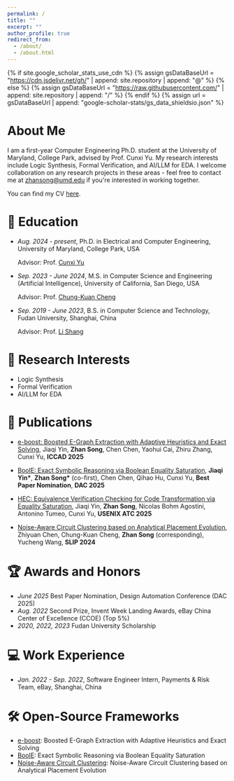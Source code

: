 ```yaml
---
permalink: /
title: ""
excerpt: ""
author_profile: true
redirect_from: 
  - /about/
  - /about.html
---
```


{% if site.google_scholar_stats_use_cdn %}
{% assign gsDataBaseUrl = "https://cdn.jsdelivr.net/gh/" | append: site.repository | append: "@" %}
{% else %}
{% assign gsDataBaseUrl = "https://raw.githubusercontent.com/" | append: site.repository | append: "/" %}
{% endif %}
{% assign url = gsDataBaseUrl | append: "google-scholar-stats/gs_data_shieldsio.json" %}

<span class='anchor' id='about-me'></span>

# About Me

I am a first-year Computer Engineering Ph.D. student at the University of Maryland, College Park, advised by Prof. Cunxi Yu. My research interests include Logic Synthesis, Formal Verification, and AI/LLM for EDA. I welcome collaboration on any research projects in these areas - feel free to contact me at zhansong@umd.edu if you're interested in working together.

You can find my CV [here](/files/cv.pdf).

<span class='anchor' id='education'></span>

# 📖 Education
- *Aug. 2024 - present*, Ph.D. in Electrical and Computer Engineering, University of Maryland, College Park, USA
 
  Advisor: Prof. [Cunxi Yu](https://ycunxi.github.io/cunxiyu/)

- *Sep. 2023 - June 2024*, M.S. in Computer Science and Engineering (Artificial Intelligence), University of California, San Diego, USA

  Advisor: Prof. [Chung-Kuan Cheng](https://cseweb.ucsd.edu/~kuan/)

- *Sep. 2019 - June 2023*, B.S. in Computer Science and Technology, Fudan University, Shanghai, China

  Advisor: Prof. [Li Shang](https://cscw.fudan.edu.cn/lishang/list.htm)

<span class='anchor' id='research-interests'></span>

# 🔬 Research Interests
- Logic Synthesis
- Formal Verification
- AI/LLM for EDA

<span class='anchor' id='publications'></span>

# 📝 Publications

- [e-boost: Boosted E-Graph Extraction with Adaptive Heuristics and Exact Solving](https://arxiv.org/pdf/2508.13020), Jiaqi Yin, **Zhan Song**, Chen Chen, Yaohui Cai, Zhiru Zhang, Cunxi Yu, **ICCAD 2025**


- [BoolE: Exact Symbolic Reasoning via Boolean Equality Saturation](https://arxiv.org/pdf/2504.05577), **Jiaqi Yin\***, **Zhan Song\*** (co-first), Chen Chen, Qihao Hu, Cunxi Yu, **Best Paper Nomination**, **DAC 2025**


- [HEC: Equivalence Verification Checking for Code Transformation via Equality Saturation](https://arxiv.org/pdf/2506.02290), Jiaqi Yin, **Zhan Song**, Nicolas Bohm Agostini, Antonino Tumeo, Cunxi Yu, **USENIX ATC 2025**

- [Noise-Aware Circuit Clustering based on Analytical Placement Evolution](https://dl.acm.org/doi/pdf/10.1145/3708358.3709348), Zhiyuan Chen, Chung-Kuan Cheng, **Zhan Song** (corresponding), Yucheng Wang, **SLIP 2024**

<span class='anchor' id='awards-and-honors'></span>

# 🏆 Awards and Honors
- *June 2025* Best Paper Nomination, Design Automation Conference (DAC 2025)
- *Aug. 2022* Second Prize, Invent Week Landing Awards, eBay China Center of Excellence (CCOE) (Top 5%)
- *2020, 2022, 2023* Fudan University Scholarship

<span class='anchor' id='work-experience'></span>

# 💻 Work Experience
- *Jan. 2022 - Sep. 2022*, Software Engineer Intern, Payments & Risk Team, eBay, Shanghai, China

<span class='anchor' id='open-source-frameworks'></span>

# 🛠️ Open-Source Frameworks
- [e-boost](https://github.com/Yu-Maryland/e-boost): Boosted E-Graph Extraction with Adaptive Heuristics and Exact Solving
- [BoolE](https://github.com/Yu-Maryland/BoolE): Exact Symbolic Reasoning via Boolean Equality Saturation
- [Noise-Aware Circuit Clustering](https://github.com/Hikipeko/noise-aware-circuit-clustering): Noise-Aware Circuit Clustering based on Analytical Placement Evolution
